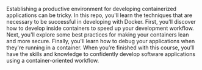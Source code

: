 Establishing a productive environment for developing containerized applications can be tricky. In this repo, you'll learn the techniques that are necessary to be successful in developing with Docker. First, you'll discover how to develop inside containers to speed up your development workflow. Next, you'll explore some best practices for making your containers lean and more secure. Finally, you'll learn how to debug your applications when they're running in a container. When you’re finished with this course, you’ll have the skills and knowledge to confidently develop software applications using a container-oriented workflow.
